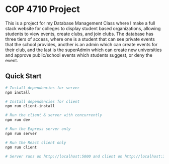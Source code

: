 # COP 4710 Project
This is a project for my Database Management Class where I make a full stack website for colleges to display student based organizations, allowing students to view events, create clubs, and join clubs. The database has three tiers of access, where one is a student that can see private events that the school provides, another is an admin which can create events for their club, and the last is the superAdmin which can create new universities and approve public/school events which students suggest, or deny the event.

## Quick Start

``` bash
# Install dependencies for server
npm install

# Install dependencies for client
npm run client-install

# Run the client & server with concurrently
npm run dev

# Run the Express server only
npm run server

# Run the React client only
npm run client

# Server runs on http://localhost:5000 and client on http://localhost:3000
```
